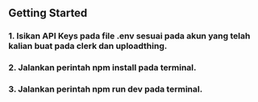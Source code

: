 ## Getting Started

### 1. Isikan API Keys pada file .env sesuai pada akun yang telah kalian buat pada clerk dan uploadthing.
### 2. Jalankan perintah npm install pada terminal.
### 3. Jalankan perintah npm run dev pada terminal.
